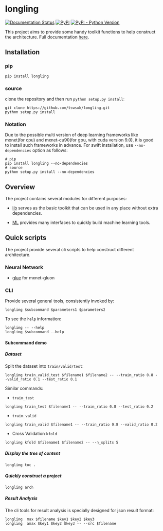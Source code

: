 # longling

[![Documentation Status](https://readthedocs.org/projects/longling/badge/?version=latest)](https://longling.readthedocs.io/zh/latest/index.html)
[![PyPI](https://img.shields.io/pypi/v/longling.svg)](https://pypi.python.org/pypi/longling)
[![PyPI - Python Version](https://img.shields.io/pypi/pyversions/longling.svg)](https://pypi.python.org/pypi/longling)

This project aims to provide some handy toolkit functions to help construct the
architecture. 
Full documentation [here](https://longling.readthedocs.io/zh/latest/index.html).

## Installation

### pip

```shell
pip install longling
```

### source
clone the repository and then run `python setup.py install`:

```shell
git clone https://github.com/tswsxk/longling.git
python setup.py install
```

### Notation
Due to the possible multi version of deep learning frameworks like 
mxnet(for cpu) and mxnet-cu90(for gpu, with cuda version 9.0), 
it is good to install such frameworks in advance. 
For swift installation, use `--no-dependencies` option as follows:

```shell
# pip
pip install longling --no-dependencies
# source
python setup.py install --no-dependencies
```

## Overview
The project contains several modules for different purposes:

* [lib](https://longling.readthedocs.io/zh/latest/submodule/lib/index.html) serves as the basic toolkit that can be used in any place without extra dependencies.

* [ML](https://longling.readthedocs.io/zh/latest/submodule/ML/index.html) provides many interfaces to quickly build machine learning tools.

## Quick scripts
The project provide several cli scripts to help construct different 
architecture.

### Neural Network
* [glue](https://longling.readthedocs.io/zh/latest/submodule/ML/MxnetHelper/glue.html) for mxnet-gluon


### CLI
Provide several general tools, consistently invoked by: 

```shell
longling $subcommand $parameters1 $parameters2
```

To see the `help` information:
```shell
longling -- --help
longling $subcommand --help
```

#### Subcommand demo

##### Dataset
Split the dataset into `train/valid/test`:

```shell
longling train_valid_test $filename1 $filename2 -- --train_ratio 0.8 --valid_ratio 0.1 --test_ratio 0.1 
```

Similar commands:

* `train_test`

```shell
longling train_test $filename1 -- --train_ratio 0.8 --test_ratio 0.2 
```

* `train_valid`

```shell
longling train_valid $filename1 -- --train_ratio 0.8 --valid_ratio 0.2 
```

* Cross Validation `kfold`

```shell
longling kfold $filename1 $filename2 -- --n_splits 5
```

##### Display the tree of content

```shell
longling toc .
```

##### Quickly construct a project

```shell
longling arch 
```

##### Result Analysis
The cli tools for result analysis is specially designed for json result format:

```shell
longling  max $filename $key1 $key2 $key3
longling  amax $key1 $key2 $key3 -- --src $filename
```

